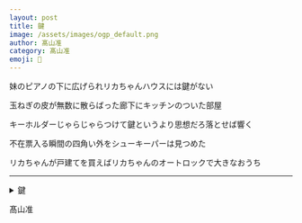 ```yaml
---
layout: post
title: 鍵
image: /assets/images/ogp_default.png
author: 髙山准
category: 髙山准
emoji: 💺
---
```


<div class="tanka-area"><div class="tanka">
<p>妹のピアノの下に広げられリカちゃんハウスには鍵がない</p>
<p>玉ねぎの皮が無数に散らばった廊下にキッチンのついた部屋</p>
<p>キーホルダーじゃらじゃらつけて鍵というより思想だろ落とせば響く</p>
<p>不在票入る瞬間の四角い外をシューキーパーは見つめた</p>
<p>リカちゃんが戸建てを買えばリカちゃんのオートロックで大きなおうち</p></div></div>

---

<details><summary>鍵</summary>
妹のピアノの下に広げられリカちゃんハウスには鍵がない<br />
玉ねぎの皮が無数に散らばった廊下にキッチンのついた部屋<br />
キーホルダーじゃらじゃらつけて鍵というより思想だろ落とせば響く<br />
不在票入る瞬間の四角い外をシューキーパーは見つめた<br />
リカちゃんが戸建てを買えばリカちゃんのオートロックで大きなおうち<br />
<br />
</details>

髙山准

